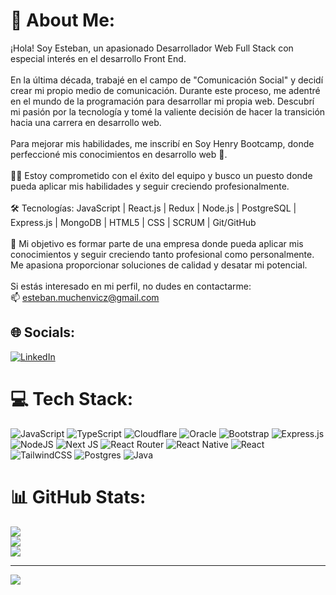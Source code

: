 # 💫 About Me:
¡Hola! Soy Esteban, un apasionado Desarrollador Web Full Stack con especial interés en el desarrollo Front End.<br><br>En la última década, trabajé en el campo de "Comunicación Social" y decidí crear mi propio medio de comunicación. Durante este proceso, me adentré en el mundo de la programación para desarrollar mi propia web. Descubrí mi pasión por la tecnología y tomé la valiente decisión de hacer la transición hacia una carrera en desarrollo web.<br><br>Para mejorar mis habilidades, me inscribí en Soy Henry Bootcamp, donde perfeccioné mis conocimientos en desarrollo web 🚀.<br><br>👨‍💻 Estoy comprometido con el éxito del equipo y busco un puesto donde pueda aplicar mis habilidades y seguir creciendo profesionalmente.<br><br>🛠 Tecnologías: JavaScript | React.js | Redux | Node.js | PostgreSQL | Express.js | MongoDB | HTML5 | CSS | SCRUM | Git/GitHub<br><br>🎯 Mi objetivo es formar parte de una empresa donde pueda aplicar mis conocimientos y seguir creciendo tanto profesional como personalmente. Me apasiona proporcionar soluciones de calidad y desatar mi potencial.<br><br>Si estás interesado en mi perfil, no dudes en contactarme:<br>📫 esteban.muchenvicz@gmail.com


## 🌐 Socials:
[![LinkedIn](https://img.shields.io/badge/LinkedIn-%230077B5.svg?logo=linkedin&logoColor=white)](https://linkedin.com/in/https://www.linkedin.com/in/esteban-muchenvicz/) 

# 💻 Tech Stack:
![JavaScript](https://img.shields.io/badge/javascript-%23323330.svg?style=for-the-badge&logo=javascript&logoColor=%23F7DF1E) ![TypeScript](https://img.shields.io/badge/typescript-%23007ACC.svg?style=for-the-badge&logo=typescript&logoColor=white) ![Cloudflare](https://img.shields.io/badge/Cloudflare-F38020?style=for-the-badge&logo=Cloudflare&logoColor=white) ![Oracle](https://img.shields.io/badge/Oracle-F80000?style=for-the-badge&logo=oracle&logoColor=white)  ![Bootstrap](https://img.shields.io/badge/bootstrap-%23563D7C.svg?style=for-the-badge&logo=bootstrap&logoColor=white) ![Express.js](https://img.shields.io/badge/express.js-%23404d59.svg?style=for-the-badge&logo=express&logoColor=%2361DAFB)  ![NodeJS](https://img.shields.io/badge/node.js-6DA55F?style=for-the-badge&logo=node.js&logoColor=white) ![Next JS](https://img.shields.io/badge/Next-black?style=for-the-badge&logo=next.js&logoColor=white)  ![React Router](https://img.shields.io/badge/React_Router-CA4245?style=for-the-badge&logo=react-router&logoColor=white) ![React Native](https://img.shields.io/badge/react_native-%2320232a.svg?style=for-the-badge&logo=react&logoColor=%2361DAFB) ![React](https://img.shields.io/badge/react-%2320232a.svg?style=for-the-badge&logo=react&logoColor=%2361DAFB) ![TailwindCSS](https://img.shields.io/badge/tailwindcss-%2338B2AC.svg?style=for-the-badge&logo=tailwind-css&logoColor=white)  ![Postgres](https://img.shields.io/badge/postgres-%23316192.svg?style=for-the-badge&logo=postgresql&logoColor=white) ![Java](https://img.shields.io/badge/java-%23ED8B00.svg?style=for-the-badge&logo=java&logoColor=white)
# 📊 GitHub Stats:
![](https://github-readme-stats.vercel.app/api?username=Estebanmuchenvicz&theme=dark&hide_border=false&include_all_commits=false&count_private=false)<br/>
![](https://github-readme-streak-stats.herokuapp.com/?user=Estebanmuchenvicz&theme=dark&hide_border=false)<br/>
![](https://github-readme-stats.vercel.app/api/top-langs/?username=Estebanmuchenvicz&theme=dark&hide_border=false&include_all_commits=false&count_private=false&layout=compact)

---
[![](https://visitcount.itsvg.in/api?id=Estebanmuchenvicz&icon=0&color=0)](https://visitcount.itsvg.in)

